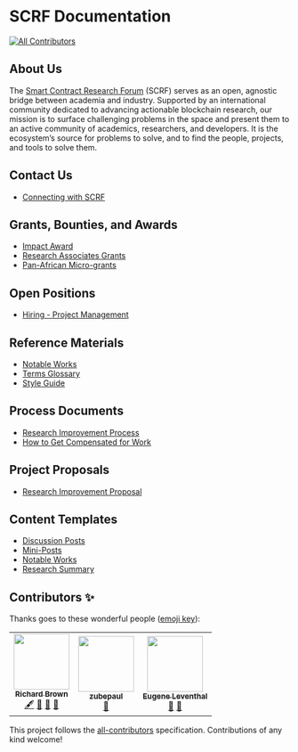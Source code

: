 # SCRF Documentation
<!-- ALL-CONTRIBUTORS-BADGE:START - Do not remove or modify this section -->
[![All Contributors](https://img.shields.io/badge/all_contributors-3-orange.svg?style=flat-square)](#contributors-)
<!-- ALL-CONTRIBUTORS-BADGE:END -->

## About Us

The [Smart Contract Research Forum](https://www.smartcontractresearch.org/) (SCRF) serves as an open, agnostic bridge between academia and industry. Supported by an international community dedicated to advancing actionable blockchain research, our mission is to surface challenging problems in the space and present them to an active community of academics, researchers, and developers. It is the ecosystem’s source for problems to solve, and to find the people, projects, and tools to solve them. 

## Contact Us

- [Connecting with SCRF](en/content_connecting_with_scrf.md)

## Grants, Bounties, and Awards

- [Impact Award](en/grants_impact_award.md)
- [Research Associates Grants](en/grants_general_contributors.md)
- [Pan-African Micro-grants](en/grants_pan_african.md)

## Open Positions

- [Hiring - Project Management](en/hiring_project_management.md)

## Reference Materials

- [Notable Works](en/content_notable_works.md)
- [Terms Glossary](en/reference_terms_glossary.md)
- [Style Guide](en/reference_style_guide.md)

## Process Documents

- [Research Improvement Process](en/process_research_improvement_proposal.md)
- [How to Get Compensated for Work](en/content_how_to_get_compensated_for_work.md)

## Project Proposals

- [Research Improvement Proposal](en/project_research_improvement_proposal.md)

## Content Templates

- [Discussion Posts](en/content_discussion_post_template.md)
- [Mini-Posts](en/content_mini_post_template.md)
- [Notable Works](en/content_notable_works_template.md)
- [Research Summary](en/content_research_summary_template.md)

## Contributors ✨

Thanks goes to these wonderful people ([emoji key](https://allcontributors.org/docs/en/emoji-key)):

<!-- ALL-CONTRIBUTORS-LIST:START - Do not remove or modify this section -->
<!-- prettier-ignore-start -->
<!-- markdownlint-disable -->
<table>
  <tr>
    <td align="center"><a href="https://github.com/ghettodev"><img src="https://avatars.githubusercontent.com/u/1900655?v=4?s=100" width="100px;" alt=""/><br /><sub><b>Richard Brown</b></sub></a><br /><a href="#content-ghettodev" title="Content">🖋</a> <a href="https://github.com/smartcontractresearchforum/docs/commits?author=ghettodev" title="Documentation">📖</a> <a href="#maintenance-ghettodev" title="Maintenance">🚧</a> <a href="https://github.com/smartcontractresearchforum/docs/pulls?q=is%3Apr+reviewed-by%3Aghettodev" title="Reviewed Pull Requests">👀</a></td>
    <td align="center"><a href="https://github.com/zubepaul"><img src="https://avatars.githubusercontent.com/u/75752587?v=4?s=100" width="100px;" alt=""/><br /><sub><b>zubepaul</b></sub></a><br /><a href="https://github.com/smartcontractresearchforum/docs/commits?author=zubepaul" title="Documentation">📖</a></td>
    <td align="center"><a href="https://github.com/eleventh19"><img src="https://avatars.githubusercontent.com/u/595464?v=4?s=100" width="100px;" alt=""/><br /><sub><b>Eugene Leventhal</b></sub></a><br /><a href="https://github.com/smartcontractresearchforum/docs/commits?author=eleventh19" title="Documentation">📖</a> <a href="#projectManagement-eleventh19" title="Project Management">📆</a></td>
  </tr>
</table>

<!-- markdownlint-restore -->
<!-- prettier-ignore-end -->

<!-- ALL-CONTRIBUTORS-LIST:END -->

This project follows the [all-contributors](https://github.com/all-contributors/all-contributors) specification. Contributions of any kind welcome!
